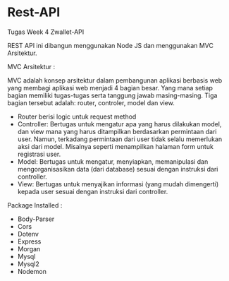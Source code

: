 # Rest-API

Tugas Week 4 Zwallet-API

REST API ini dibangun menggunakan Node JS dan menggunakan MVC Arsitektur.

MVC Arsitektur :

MVC adalah konsep arsitektur dalam pembangunan aplikasi berbasis web yang membagi aplikasi web menjadi 4 bagian besar. Yang mana setiap bagian memiliki tugas-tugas serta tanggung jawab masing-masing. Tiga bagian tersebut adalah: router, controler, model dan view.

- Router berisi logic untuk request method
- Controller: Bertugas untuk mengatur apa yang harus dilakukan model, dan view mana yang harus ditampilkan berdasarkan permintaan dari user. Namun, terkadang permintaan dari user tidak selalu memerlukan aksi dari model. Misalnya seperti menampilkan halaman form untuk registrasi user.
- Model: Bertugas untuk mengatur, menyiapkan, memanipulasi dan mengorganisasikan data (dari database) sesuai dengan instruksi dari controller.
- View: Bertugas untuk menyajikan informasi (yang mudah dimengerti) kepada user sesuai dengan instruksi dari controller.

Package Installed :
- Body-Parser
- Cors
- Dotenv
- Express
- Morgan
- Mysql
- Mysql2
- Nodemon
